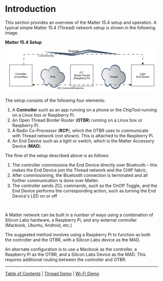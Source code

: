# Introduction

This section provides an overview of the Matter 15.4 setup and operation. A typical simple Matter 15.4 (Thread) network setup is shown in the following
image. 

**Matter 15.4 Setup** ![Overview](./images/thread_overview.png)

The setup consists of the following four elements:

1.  A **Controller** such as an app running on a phone or the ChipTool running
    on a Linux box or Raspberry Pi.
2.  An Open Thread Border Router (**OTBR**) running on a Linux box or Raspberry
    Pi.
3.  A Radio Co-Processor (**RCP**), which the OTBR uses to communicate with
    Thread network (not shown). This is attached to the Raspberry Pi.
4.  An End Device such as a light or switch, which is the Matter Accessory
    Device (**MAD**).

The flow of the setup described above is as follows:

1. The controller commissions the End Device directly over Bluetooth – this
   makes the End Device join the Thread network and the CHIP fabric.
2. After commissioning, the Bluetooth connection is terminated and all further
   communication is done over Matter.
3. The controller sends ZCL commands, such as the OnOff Toggle, and the End
   Device performs the corresponding action, such as turning the End Device's
   LED on or off

<br>

A Matter network can be built in a number of ways using a
combination of Silicon Labs hardware, a Raspberry Pi, and any external
controller (Macbook, Ubuntu, Android, etc.)

The suggested method involves using a Raspberry Pi to function as both the
controller and the OTBR, with a Silicon Labs device as the MAD.

An alternate configuration is to use a Macbook as the controller, a
Raspberry Pi as the OTBR, and a Silicon Labs Device as the MAD. This requires
additional routing between the controller and OTBR.

----
[Table of Contents](../README.md) | [Thread Demo](./DEMO_OVERVIEW.md) | [Wi-Fi Demo](../wifi/DEMO_OVERVIEW.md)